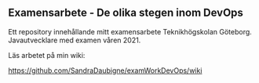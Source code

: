 
## Examensarbete - De olika stegen inom DevOps

Ett repository innehållande mitt examensarbete Teknikhögskolan Göteborg. Javautvecklare med examen våren 2021. 

Läs arbetet på min wiki: 

https://github.com/SandraDaubigne/examWorkDevOps/wiki
